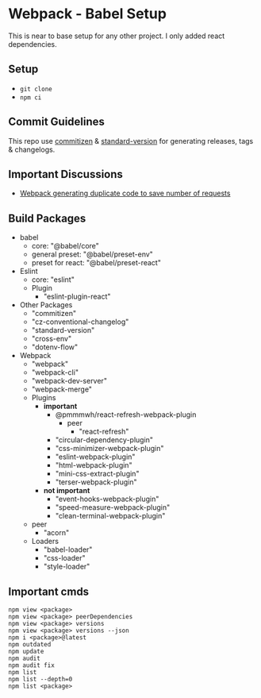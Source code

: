 # Webpack - Babel Setup

This is near to base setup for any other project.
I only added react dependencies.

## Setup

* `git clone `
* `npm ci`

## Commit Guidelines

This repo use [commitizen](https://github.com/commitizen/cz-cli) & [standard-version](https://github.com/conventional-changelog/standard-version) for generating releases, tags & changelogs.

## Important Discussions
* [Webpack generating duplicate code to save number of requests](https://github.com/webpack/webpack/issues/13768)

## Build Packages
- babel
  - core: "@babel/core"
  - general preset: "@babel/preset-env"
  - preset for react: "@babel/preset-react" 
- Eslint
  - core: "eslint"
  - Plugin
    - "eslint-plugin-react"
- Other Packages
  - "commitizen"
  - "cz-conventional-changelog"
  - "standard-version"
  - "cross-env"
  - "dotenv-flow"
- Webpack
  - "webpack"
  - "webpack-cli"
  - "webpack-dev-server"
  - "webpack-merge"
  - Plugins
    - **important**
      - @pmmmwh/react-refresh-webpack-plugin
        - peer
          - "react-refresh"
      - "circular-dependency-plugin"
      - "css-minimizer-webpack-plugin"
      - "eslint-webpack-plugin"
      - "html-webpack-plugin"
      - "mini-css-extract-plugin"
      - "terser-webpack-plugin"
    - **not important**
      - "event-hooks-webpack-plugin"
      - "speed-measure-webpack-plugin"
      - "clean-terminal-webpack-plugin"
  - peer
    - "acorn"
  - Loaders
    - "babel-loader"
    - "css-loader"
    - "style-loader"

## Important cmds

```
npm view <package>
npm view <package> peerDependencies
npm view <package> versions 
npm view <package> versions --json
npm i <package>@latest
npm outdated  
npm update
npm audit
npm audit fix
npm list
npm list --depth=0
npm list <package>
```

